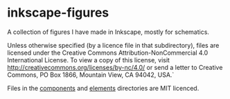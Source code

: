 # inkscape-figures
A collection of figures I have made in Inkscape, mostly for schematics.

Unless otherwise specified (by a licence file in that subdirectory), files are licensed under the 
Creative Commons Attribution-NonCommercial 4.0 International License. To view a copy of this 
license, visit http://creativecommons.org/licenses/by-nc/4.0/ or send a letter to Creative Commons, 
PO Box 1866, Mountain View, CA 94042, USA.`

Files in the [components](./components) and [elements](./elements) directories are MIT licenced.
